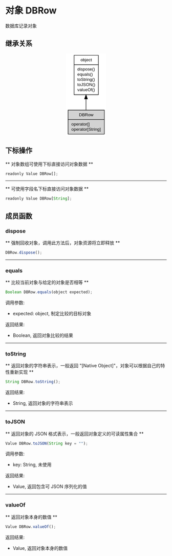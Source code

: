# 对象 DBRow
数据库记录对象

## 继承关系
<div style="text-align: center;"><svg width="93pt" height="192pt" viewBox="0.00 0.00 93.00 192.00" xmlns="http://www.w3.org/2000/svg" xmlns:xlink="http://www.w3.org/1999/xlink">
<g id="graph0" class="graph" transform="scale(1 1) rotate(0) translate(4 188)">
<title>%0</title>
<polygon fill="#ffffff" stroke="transparent" points="-4,4 -4,-188 89,-188 89,4 -4,4"/>
<!-- object -->
<g id="node1" class="node">
<title>object</title>
<g id="a_node1"><a xlink:href="object.md" xlink:title="object">
<polygon fill="#ffffff" stroke="transparent" points="14,-92 14,-184 71,-184 71,-92 14,-92"/>
<polygon fill="none" stroke="#000000" points="14.5,-162 14.5,-184 71.5,-184 71.5,-162 14.5,-162"/>
<text text-anchor="start" x="29.6625" y="-170" font-family="Helvetica,sans-Serif" font-size="10.00" fill="#000000">object</text>
<polygon fill="none" stroke="#000000" points="14.5,-92 14.5,-162 71.5,-162 71.5,-92 14.5,-92"/>
<text text-anchor="start" x="19.5" y="-148" font-family="Helvetica,sans-Serif" font-size="10.00" fill="#000000"> dispose()</text>
<text text-anchor="start" x="19.5" y="-136" font-family="Helvetica,sans-Serif" font-size="10.00" fill="#000000"> equals()</text>
<text text-anchor="start" x="19.5" y="-124" font-family="Helvetica,sans-Serif" font-size="10.00" fill="#000000"> toString()</text>
<text text-anchor="start" x="19.5" y="-112" font-family="Helvetica,sans-Serif" font-size="10.00" fill="#000000"> toJSON()</text>
<text text-anchor="start" x="19.5" y="-100" font-family="Helvetica,sans-Serif" font-size="10.00" fill="#000000"> valueOf()</text>
</a>
</g>
</g>
<!-- DBRow -->
<g id="node2" class="node">
<title>DBRow</title>
<g id="a_node2"><a xlink:title="DBRow">
<polygon fill="#d3d3d3" stroke="transparent" points="0,0 0,-56 85,-56 85,0 0,0"/>
<polygon fill="none" stroke="#000000" points=".5,-34 .5,-56 85.5,-56 85.5,-34 .5,-34"/>
<text text-anchor="start" x="26.0575" y="-42" font-family="Helvetica,sans-Serif" font-size="10.00" fill="#000000">DBRow</text>
<polygon fill="none" stroke="#000000" points=".5,0 .5,-34 85.5,-34 85.5,0 .5,0"/>
<text text-anchor="start" x="5.5" y="-20" font-family="Helvetica,sans-Serif" font-size="10.00" fill="#000000"> operator[]</text>
<text text-anchor="start" x="5.5" y="-8" font-family="Helvetica,sans-Serif" font-size="10.00" fill="#000000"> operator[String]</text>
</a>
</g>
</g>
<!-- object&#45;&gt;DBRow -->
<g id="edge1" class="edge">
<title>object-&gt;DBRow</title>
<path fill="none" stroke="#000000" d="M42.5,-81.9545C42.5,-73.0376 42.5,-64.1574 42.5,-56.2518"/>
<polygon fill="#000000" stroke="#000000" points="39.0001,-81.9874 42.5,-91.9875 46.0001,-81.9875 39.0001,-81.9874"/>
</g>
</g>
</svg></div>

## 下标操作
        
** 对象数组可使用下标直接访问对象数据 **
```JavaScript
readonly Value DBRow[];
```

--------------------------
** 可使用字段名下标直接访问对象数据 **
```JavaScript
readonly Value DBRow[String];
```

## 成员函数
        
### dispose
** 强制回收对象，调用此方法后，对象资源将立即释放 **
```JavaScript
DBRow.dispose();
```

--------------------------
### equals
** 比较当前对象与给定的对象是否相等 **
```JavaScript
Boolean DBRow.equals(object expected);
```

调用参数:
* expected: object, 制定比较的目标对象

返回结果:
* Boolean, 返回对象比较的结果

--------------------------
### toString
** 返回对象的字符串表示，一般返回 "[Native Object]"，对象可以根据自己的特性重新实现 **
```JavaScript
String DBRow.toString();
```

返回结果:
* String, 返回对象的字符串表示

--------------------------
### toJSON
** 返回对象的 JSON 格式表示，一般返回对象定义的可读属性集合 **
```JavaScript
Value DBRow.toJSON(String key = "");
```

调用参数:
* key: String, 未使用

返回结果:
* Value, 返回包含可 JSON 序列化的值

--------------------------
### valueOf
** 返回对象本身的数值 **
```JavaScript
Value DBRow.valueOf();
```

返回结果:
* Value, 返回对象本身的数值

